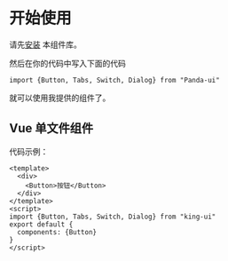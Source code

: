 # 开始使用
请先[安装](#/doc/install) 本组件库。

然后在你的代码中写入下面的代码

```
import {Button, Tabs, Switch, Dialog} from "Panda-ui"
```
就可以使用我提供的组件了。

## Vue 单文件组件

代码示例：

```vue
<template>
  <div>
    <Button>按钮</Button>
  </div>
</template>
<script>
import {Button, Tabs, Switch, Dialog} from "king-ui"
export default {
  components: {Button}
}
</script>
```